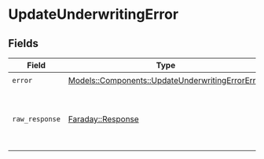 # UpdateUnderwritingError


## Fields

| Field                                                                                                   | Type                                                                                                    | Required                                                                                                | Description                                                                                             |
| ------------------------------------------------------------------------------------------------------- | ------------------------------------------------------------------------------------------------------- | ------------------------------------------------------------------------------------------------------- | ------------------------------------------------------------------------------------------------------- |
| `error`                                                                                                 | [Models::Components::UpdateUnderwritingErrorError](../../models/shared/updateunderwritingerrorerror.md) | :heavy_check_mark:                                                                                      | N/A                                                                                                     |
| `raw_response`                                                                                          | [Faraday::Response](https://www.rubydoc.info/gems/faraday/Faraday/Response)                             | :heavy_minus_sign:                                                                                      | Raw HTTP response; suitable for custom response parsing                                                 |